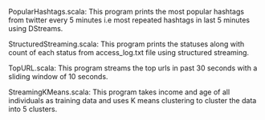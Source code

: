 PopularHashtags.scala: This program prints the most popular hashtags from twitter every 5 minutes i.e most repeated hashtags in last 5 minutes using DStreams.

StructuredStreaming.scala: This program prints the statuses along with count of each status from access_log.txt file using structured streaming. 

TopURL.scala: This program streams the top urls in past 30 seconds with a sliding window of 10 seconds.

StreamingKMeans.scala: This program takes income and age of all individuals as training data and uses K means clustering to cluster the data into 5 clusters.
